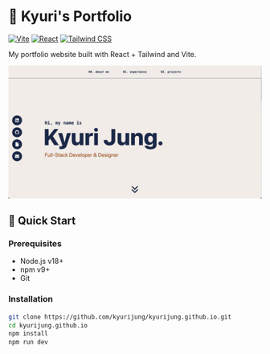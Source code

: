# 🌟 Kyuri's Portfolio

[![Vite](https://img.shields.io/badge/Vite-4.0+-brightgreen)](https://vitejs.dev/)
[![React](https://img.shields.io/badge/React-18+-blue)](https://react.dev/)
[![Tailwind CSS](https://img.shields.io/badge/Tailwind_CSS-3.0+-06B6D4)](https://tailwindcss.com/)

My portfolio website built with React + Tailwind and Vite.

![Project Screenshot](/public/assets/images/Thumbnail.jpg)

## 🚀 Quick Start

### Prerequisites
- Node.js v18+
- npm v9+
- Git

### Installation
```bash
git clone https://github.com/kyurijung/kyurijung.github.io.git
cd kyurijung.github.io
npm install
npm run dev
```
